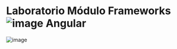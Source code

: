 # Laboratorio Módulo Frameworks  ![image](https://github.com/pGarciaAndres/master-frontend/assets/30140745/53304ae4-1d86-4d04-8252-971193a23352)  Angular

![image](https://github.com/pGarciaAndres/master-frontend/assets/30140745/6a567d53-3163-4fe4-bb61-eb5ea78d1540)


